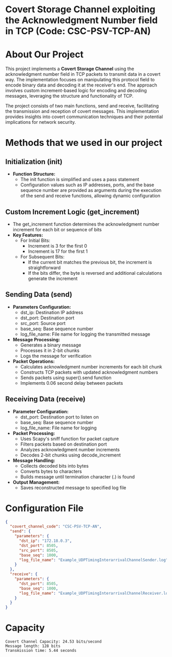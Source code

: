 # Covert Storage Channel exploiting the Acknowledgment Number field in TCP (Code: CSC-PSV-TCP-AN)

# About Our Project
This project implements a **Covert Storage Channel** using the acknowledgment number field in TCP packets to transmit data in a covert way. The implementation focuses on manipulating this protocol field to encode binary data and decoding it at the receiver's end. The approach involves custom increment-based logic for encoding and decoding messages, leveraging the structure and functionality of TCP.

The project consists of two main functions, send and receive, facilitating the transmission and reception of covert messages. This implementation provides insights into covert communication techniques and their potential implications for network security.

# Methods that we used in our project

## Initialization (__init__)
* **Function Structure:**
    * The init function is simplified and uses a pass statement
    * Configuration values such as IP addresses, ports, and the base sequence number are provided as arguments during the execution of the send and receive functions, allowing dynamic configuration

## Custom Increment Logic (get_increment)
* The get_increment function determines the acknowledgment number increment for each bit or sequence of bits
* **Key Features:**
    * For Initial Bits:
        * Increment is 3 for the first 0
        * Increment is 17 for the first 1
    * For Subsequent Bits:
        * If the current bit matches the previous bit, the increment is straightforward
        * If the bits differ, the byte is reversed and additional calculations generate the increment

## Sending Data (send)
* **Parameters Configuration:**
    * dst_ip: Destination IP address
    * dst_port: Destination port
    * src_port: Source port
    * base_seq: Base sequence number
    * log_file_name: File name for logging the transmitted message
* **Message Processing:**
    * Generates a binary message
    * Processes it in 2-bit chunks
    * Logs the message for verification
* **Packet Operations:**
    * Calculates acknowledgment number increments for each bit chunk
    * Constructs TCP packets with updated acknowledgment numbers
    * Sends packets using super().send function
    * Implements 0.06 second delay between packets

## Receiving Data (receive)
* **Parameter Configuration:**
    * dst_port: Destination port to listen on
    * base_seq: Base sequence number
    * log_file_name: File name for logging
* **Packet Processing:**
    * Uses Scapy's sniff function for packet capture
    * Filters packets based on destination port
    * Analyzes acknowledgment number increments
    * Decodes 2-bit chunks using decode_increment
* **Message Handling:**
    * Collects decoded bits into bytes
    * Converts bytes to characters
    * Builds message until termination character (.) is found
* **Output Management:**
    * Saves reconstructed message to specified log file

# Configuration File
```json
{
  "covert_channel_code": "CSC-PSV-TCP-AN",
  "send": {
    "parameters": {
      "dst_ip": "172.18.0.3",
      "dst_port": 8505,
      "src_port": 8505,
      "base_seq": 1000,
      "log_file_name": "Example_UDPTimingInterarrivalChannelSender.log"
    }
  },
  "receive": {
    "parameters": {
      "dst_port": 8505,
      "base_seq": 1000,
      "log_file_name": "Example_UDPTimingInterarrivalChannelReceiver.log"
    }
  }
}
```
# Capacity 
```
Covert Channel Capacity: 24.53 bits/second
Message length: 128 bits
Transmission time: 5.44 seconds

```

